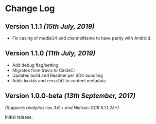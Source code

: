 Change Log
==========
Version 1.1.1 *(15th July, 2019)*
-------------------------------------------
* Fix casing of mediaUrl and channelName to have  parity with Android. 

Version 1.1.0 *(11th July, 2019)*
-------------------------------------------
* Add debug flag/setting
* Migrates from travis to CircleCI
* Updates build and Readme per SDK bundling
* Adds `hasAds` and `crossId2` to content metadata

Version 1.0.0-beta *(13th September, 2017)*
-------------------------------------------
*(Supports analytics-ios 3.6.+ and Nielsen-DCR 5.1.1.25+)*

Initial release.
